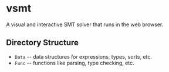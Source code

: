# vsmt

A visual and interactive SMT solver that runs in the web browser.

## Directory Structure

* `Data` -- data structures for expressions, types, sorts, etc.
* `Func` -- functions like parsing, type checking, etc.